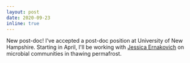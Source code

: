 ```yaml
---
layout: post
date: 2020-09-23
inline: true
---
```


New post-doc! I've accepted a post-doc position at University of New Hampshire. Starting in April, I'll be working with [Jessica Ernakovich](https://mypages.unh.edu/jernakovich/bio) on microbial communities in thawing permafrost.